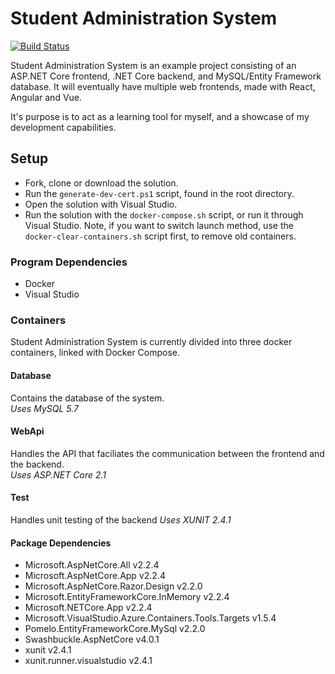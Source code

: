 # Student Administration System
[![Build Status](https://dev.azure.com/Nielspilgaard/StudentAdministrationSystem/_apis/build/status/NillerMedDild.StudentAdministrationSystem?branchName=master)](https://dev.azure.com/Nielspilgaard/StudentAdministrationSystem/_build/latest?definitionId=2&branchName=master)

Student Administration System is an example project consisting of an ASP.NET Core frontend, .NET Core backend, and MySQL/Entity Framework database. It will eventually have multiple web frontends, made with React, Angular and Vue.

It's purpose is to act as a learning tool for myself, and a showcase of my development capabilities.

## Setup
- Fork, clone or download the solution.
- Run the `generate-dev-cert.ps1` script, found in the root directory.
- Open the solution with Visual Studio.
- Run the solution with the `docker-compose.sh` script, or run it through Visual Studio. Note, if you want to switch launch method, use the `docker-clear-containers.sh` script first, to remove old containers.

### Program Dependencies
- Docker
- Visual Studio

### Containers
Student Administration System is currently divided into three docker containers, linked with Docker Compose.

#### Database
Contains the database of the system.\
*Uses MySQL 5.7*

#### WebApi
Handles the API that faciliates the communication between the frontend and the backend.\
*Uses ASP.NET Core 2.1*

#### Test
Handles unit testing of the backend
*Uses XUNIT 2.4.1*

#### Package Dependencies
- Microsoft.AspNetCore.All v2.2.4
- Microsoft.AspNetCore.App v2.2.4
- Microsoft.AspNetCore.Razor.Design v2.2.0
- Microsoft.EntityFrameworkCore.InMemory v2.2.4
- Microsoft.NETCore.App v2.2.4
- Microsoft.VisualStudio.Azure.Containers.Tools.Targets v1.5.4
- Pomelo.EntityFrameworkCore.MySql v2.2.0
- Swashbuckle.AspNetCore v4.0.1
- xunit v2.4.1
- xunit.runner.visualstudio v2.4.1


